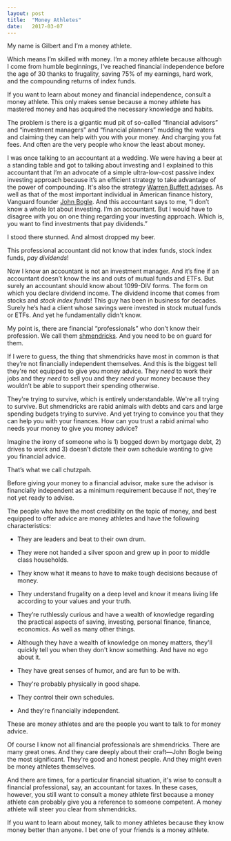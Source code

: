 ```yaml
---
layout: post
title:  "Money Athletes"
date:   2017-03-07
---
```

My name is Gilbert and I’m a money athlete.

Which means I’m skilled with money. I’m a money athlete because although I come from humble beginnings, I’ve reached financial independence before the age of 30 thanks to frugality, saving 75% of my earnings, hard work, and the compounding returns of index funds.

If you want to learn about money and financial independence, consult a money athlete. This only makes sense because a money athlete has mastered money and has acquired the necessary knowledge and habits.

The problem is there is a gigantic mud pit of so-called “financial advisors” and “investment managers” and “financial planners” mudding the waters and claiming they can help with you with your money. And charging you fat fees. And often are the very people who know the least about money.

I was once talking to an accountant at a wedding. We were having a beer at a standing table and got to talking about investing and I explained to this accountant that I’m an advocate of a simple ultra-low-cost passive index investing approach because it’s an efficient strategy to take advantage of the power of compounding. It's also the strategy [Warren Buffett advises](http://www.berkshirehathaway.com/letters/2016ltr.pdf). As well as that of the most important individual in American finance history, Vanguard founder [John Bogle](https://en.wikipedia.org/wiki/John_C._Bogle). And this accountant says to me, “I don’t know a whole lot about investing. I’m an accountant. But I would have to disagree with you on one thing regarding your investing approach. Which is, you want to find investments that pay dividends.”

I stood there stunned. And almost dropped my beer.

This professional accountant did not know that index funds, stock index funds, *pay dividends*!

Now I know an accountant is not an investment manager. And it’s fine if an accountant doesn’t know the ins and outs of mutual funds and ETFs. But surely an accountant should know about 1099-DIV forms. The form on which you declare dividend income. The dividend income that comes from stocks and *stock index funds*! This guy has been in business for decades. Surely he’s had a client whose savings were invested in stock mutual funds or ETFs. And yet he fundamentally didn't know.

My point is, there are financial “professionals” who don’t know their profession. We call them [shmendricks](https://en.wikipedia.org/wiki/List_of_English_words_of_Yiddish_origin). And you need to be on guard for them.

If I were to guess, the thing that shmendricks have most in common is that they’re not financially independent themselves. And this is the biggest tell they're not equipped to give you money advice. They *need* to work their jobs and they *need* to sell you and they *need* your money because they wouldn’t be able to support their spending otherwise.

They're trying to survive, which is entirely understandable. We're all trying to survive. But shmendricks are rabid animals with debts and cars and large spending budgets trying to survive. And yet trying to convince you that they can help you with your finances. How can you trust a rabid animal who needs your money to give you money advice?

Imagine the irony of someone who is 1) bogged down by mortgage debt, 2) drives to work and 3) doesn’t dictate their own schedule wanting to give you financial advice.

That’s what we call chutzpah.

Before giving your money to a financial advisor, make sure the advisor is financially independent as a minimum requirement because if not, they're not yet ready to advise.

The people who have the most credibility on the topic of money, and best equipped to offer advice are money athletes and have the following characteristics:

* They are leaders and beat to their own drum.

* They were not handed a silver spoon and grew up in poor to middle class households.

* They know what it means to have to make tough decisions because of money.

* They understand frugality on a deep level and know it means living life according to your values and your truth.

* They’re ruthlessly curious and have a wealth of knowledge regarding the practical aspects of saving, investing, personal finance, finance, economics. As well as many other things.

* Although they have a wealth of knowledge on money matters, they'll quickly tell you when they don't know something. And have no ego about it.

* They have great senses of humor, and are fun to be with.

* They're probably physically in good shape.

* They control their own schedules.

* And they’re financially independent.

These are money athletes and are the people you want to talk to for money advice.

Of course I know not all financial professionals are shmendricks. There are many great ones. And they care deeply about their craft—John Bogle being the most significant. They're good and honest people. And they might even be money athletes themselves.

And there are times, for a particular financial situation, it's wise to consult a financial professional, say, an accountant for taxes. In these cases, however, you still want to consult a money athlete first because a money athlete can probably give you a reference to someone competent. A money athlete will steer you clear from shmendricks.

If you want to learn about money, talk to money athletes because they know money better than anyone. I bet one of your friends is a money athlete.
